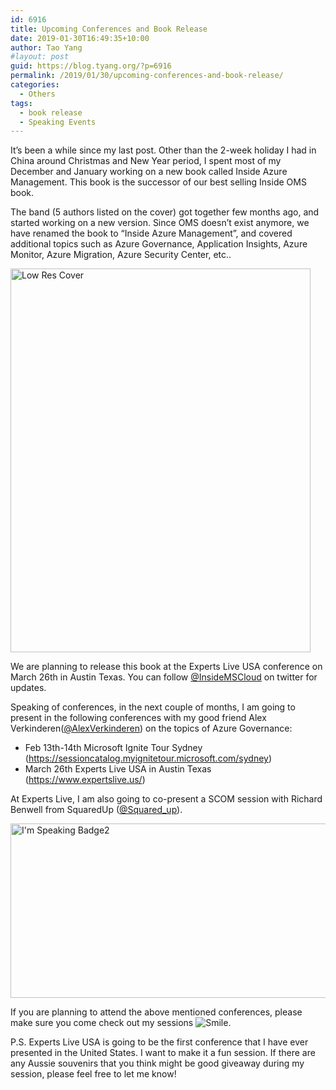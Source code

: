 ```yaml
---
id: 6916
title: Upcoming Conferences and Book Release
date: 2019-01-30T16:49:35+10:00
author: Tao Yang
#layout: post
guid: https://blog.tyang.org/?p=6916
permalink: /2019/01/30/upcoming-conferences-and-book-release/
categories:
  - Others
tags:
  - book release
  - Speaking Events
---
```

It’s been a while since my last post. Other than the 2-week holiday I had in China around Christmas and New Year period, I spent most of my December and January working on a new book called Inside Azure Management. This book is the successor of our best selling Inside OMS book.

The band (5 authors listed on the cover) got together few months ago, and started working on a new version. Since OMS doesn’t exist anymore, we have renamed the book to “Inside Azure Management”, and covered additional topics such as Azure Governance, Application Insights, Azure Monitor, Azure Migration, Azure Security Center, etc..

<a href="https://blog.tyang.org/wp-content/uploads/2019/01/Low-Res-Cover.png"><img style="display: inline; background-image: none;" title="Low Res Cover" src="https://blog.tyang.org/wp-content/uploads/2019/01/Low-Res-Cover_thumb.png" alt="Low Res Cover" width="480" height="614" border="0"></a>

We are planning to release this book at the Experts Live USA conference on March 26th in Austin Texas. You can follow <a href="https://twitter.com/insidemscloud">@InsideMSCloud</a> on twitter for updates.

Speaking of conferences, in the next couple of months, I am going to present in the following conferences with my good friend Alex Verkinderen(<a href="https://twitter.com/AlexVerkinderen">@AlexVerkinderen</a>) on the topics of Azure Governance:

<ul>
    <li>Feb 13th-14th Microsoft Ignite Tour Sydney (<a title="https://sessioncatalog.myignitetour.microsoft.com/sydney" href="https://sessioncatalog.myignitetour.microsoft.com/sydney">https://sessioncatalog.myignitetour.microsoft.com/sydney</a>)</li>
    <li>March 26th Experts Live USA in Austin Texas (<a title="https://www.expertslive.us/" href="https://www.expertslive.us/">https://www.expertslive.us/</a>)</li>
</ul>

At Experts Live, I am also going to co-present a SCOM session with Richard Benwell from SquaredUp (<a href="https://twitter.com/squared_up">@Squared_up</a>).

<a href="https://blog.tyang.org/wp-content/uploads/2019/01/Im-Speaking-Badge2.png"><img style="display: inline; background-image: none;" title="I'm Speaking Badge2" src="https://blog.tyang.org/wp-content/uploads/2019/01/Im-Speaking-Badge2_thumb.png" alt="I'm Speaking Badge2" width="540" height="279" border="0"></a>

If you are planning to attend the above mentioned conferences, please make sure you come check out my sessions <img class="wlEmoticon wlEmoticon-smile" src="https://blog.tyang.org/wp-content/uploads/2019/01/wlEmoticon-smile.png" alt="Smile">.

P.S. Experts Live USA is going to be the first conference that I have ever presented in the United States. I want to make it a fun session. If there are any Aussie souvenirs that you think might be good giveaway during my session, please feel free to let me know!